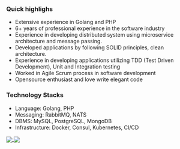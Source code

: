 ### Quick highlighs
- Extensive experience in Golang and PHP
- 6+ years of professional experience in the software industry
- Experience in developing distributed system using microservice architecture and message passing.
- Developed applications by following SOLID principles, clean architecture.
- Experience in developing applications utilizing TDD (Test Driven Development), Unit and Integration testing 
- Worked in Agile Scrum process in software development
- Opensource enthusiast and love write elegant code

### Technology Stacks
- Language: Golang, PHP
- Messaging: RabbitMQ, NATS
- DBMS: MySQL, PostgreSQL, MongoDB
- Infrastructure: Docker, Consul, Kubernetes, CI/CD

<a href="https://github.com/thedevsaddam/github-readme-stats">
  <img align="center" src="https://github-readme-stats.vercel.app/api?username=thedevsaddam&show_icons=true&count_private=true&hide=contribs&line_height=40" />
</a>

<a href="https://github.com/thedevsaddam/github-readme-stats">
  <img align="center" src="https://github-readme-stats.vercel.app/api/top-langs/?username=thedevsaddam&langs_count=8&hide=javascript,html,css,erlang" />
</a>
